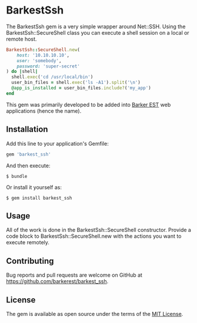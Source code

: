 # BarkestSsh

The BarkestSsh gem is a very simple wrapper around Net::SSH.  Using the BarkestSsh::SecureShell class you can execute a
shell session on a local or remote host.

```ruby
BarkestSsh::SecureShell.new(
    host: '10.10.10.10',
    user: 'somebody',
    password: 'super-secret'
) do |shell|
  shell.exec('cd /usr/local/bin')
  user_bin_files = shell.exec('ls -A1').split('\n')
  @app_is_installed = user_bin_files.include?('my_app')
end
```

This gem was primarily developed to be added into [Barker EST](http://www.barkerest.com/) web applications (hence the name).


## Installation

Add this line to your application's Gemfile:

```ruby
gem 'barkest_ssh'
```

And then execute:

    $ bundle

Or install it yourself as:

    $ gem install barkest_ssh

## Usage

All of the work is done in the BarkestSsh::SecureShell constructor.  Provide a code block to BarkestSsh::SecureShell.new
with the actions you want to execute remotely.

## Contributing

Bug reports and pull requests are welcome on GitHub at https://github.com/barkerest/barkest_ssh.


## License

The gem is available as open source under the terms of the [MIT License](http://opensource.org/licenses/MIT).

